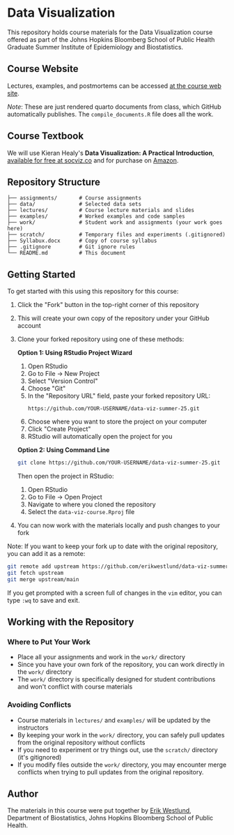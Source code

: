 # Data Visualization

This repository holds course materials for the Data Visualization course offered as part of the Johns Hopkins Bloomberg School of Public Health Graduate Summer Institute of Epidemiology and Biostatistics.

## Course Website

Lectures, examples, and postmortems can be accessed [at the course web site](https://erikwestlund.github.io/data-viz-summer-25).

*Note*: These are just rendered quarto documents from class, which GitHub automatically publishes. The `compile_documents.R` file does all the work.

## Course Textbook

We will use Kieran Healy's **Data Visualization: A Practical Introduction**, [available for free at socviz.co](https://socviz.co/) and for purchase on [Amazon](https://www.amazon.com/gp/product/0691181624/ref=as_li_tl?ie=UTF8&tag=kieranhealysw-20&camp=1789&creative=9325&linkCode=as2&creativeASIN=0691181624&linkId=16d53b3cc1ec3bc3aac60b27c29b92e8). 

## Repository Structure

```
├── assignments/       # Course assignments
├── data/              # Selected data sets
├── lectures/          # Course lecture materials and slides
├── examples/          # Worked examples and code samples
├── work/              # Student work and assignments (your work goes here)
├── scratch/           # Temporary files and experiments (.gitignored)
├── Syllabux.docx      # Copy of course syllabus
├── .gitignore         # Git ignore rules
└── README.md          # This document
```

## Getting Started

To get started with this using this repository for this course:

1. Click the "Fork" button in the top-right corner of this repository
2. This will create your own copy of the repository under your GitHub account
3. Clone your forked repository using one of these methods:

   **Option 1: Using RStudio Project Wizard**
   1. Open RStudio
   2. Go to File → New Project
   3. Select "Version Control"
   4. Choose "Git"
   5. In the "Repository URL" field, paste your forked repository URL:
      ```
      https://github.com/YOUR-USERNAME/data-viz-summer-25.git
      ```
   6. Choose where you want to store the project on your computer
   7. Click "Create Project"
   8. RStudio will automatically open the project for you

   **Option 2: Using Command Line**
   ```bash
   git clone https://github.com/YOUR-USERNAME/data-viz-summer-25.git
   ```
   Then open the project in RStudio:
   1. Open RStudio
   2. Go to File → Open Project
   3. Navigate to where you cloned the repository
   4. Select the `data-viz-course.Rproj` file

4. You can now work with the materials locally and push changes to your fork

Note: If you want to keep your fork up to date with the original repository, you can add it as a remote:
```bash
git remote add upstream https://github.com/erikwestlund/data-viz-summer-25.git
git fetch upstream
git merge upstream/main
```

If you get prompted with a screen full of changes in the `vim` editor, you can type `:wq` to save and exit.

## Working with the Repository

### Where to Put Your Work
- Place all your assignments and work in the `work/` directory
- Since you have your own fork of the repository, you can work directly in the `work/` directory
- The `work/` directory is specifically designed for student contributions and won't conflict with course materials

### Avoiding Conflicts
- Course materials in `lectures/` and `examples/` will be updated by the instructors
- By keeping your work in the `work/` directory, you can safely pull updates from the original repository without conflicts
- If you need to experiment or try things out, use the `scratch/` directory (it's gitignored)
- If you modify files outside the `work/` directory, you may encounter merge conflicts when trying to pull updates from the original repository.

## Author

The materials in this course were put together by [Erik Westlund](mailto:ewestlund@jhu.edu), Department of Biostatistics,  Johns Hopkins Bloomberg School of Public Health.
